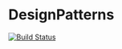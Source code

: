 # DesignPatterns
[![Build Status](https://dev.azure.com/DmitriyMorozov/Design%20Patterns/_apis/build/status/Design%20Patterns?branchName=master)](https://dev.azure.com/DmitriyMorozov/Design%20Patterns/_build/latest?definitionId=5&branchName=master)
